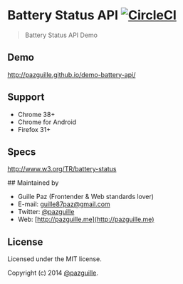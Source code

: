 # Battery Status API [![CircleCI](https://circleci.com/gh/bahmutov/demo-battery-api.svg?style=svg)](https://circleci.com/gh/bahmutov/demo-battery-api)

> Battery Status API Demo

## Demo
http://pazguille.github.io/demo-battery-api/

## Support
- Chrome 38+
- Chrome for Android
- Firefox 31+

## Specs
http://www.w3.org/TR/battery-status

## Maintained by
- Guille Paz (Frontender & Web standards lover)
- E-mail: [guille87paz@gmail.com](mailto:guille87paz@gmail.com)
- Twitter: [@pazguille](http://twitter.com/pazguille)
- Web: [http://pazguille.me](http://pazguille.me)

## License
Licensed under the MIT license.

Copyright (c) 2014 [@pazguille](http://twitter.com/pazguille).
